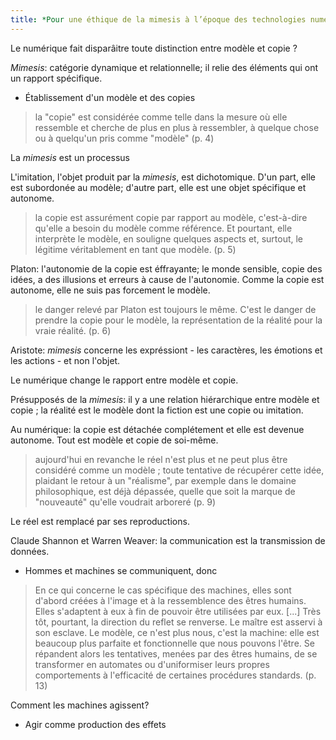 ```yaml
--- 
title: *Pour une éthique de la mimesis à l’époque des technologies numériques* - Compte Rendu
--- 
```


Le numérique fait disparâitre toute distinction entre modèle et copie ? 

*Mimesis*: catégorie dynamique et relationnelle; il relie des éléments qui ont un rapport spécifique.
- Établissement d'un modèle et des copies
> la "copie" est considérée comme telle dans la mesure où elle ressemble et cherche de plus en plus à ressembler, à quelque chose ou à quelqu'un pris comme "modèle" (p. 4) 

La *mimesis* est un processus 

L'imitation, l'objet produit par la *mimesis*, est dichotomique. D'un part, elle est subordonée au modèle; d'autre part, elle est une objet spécifique et autonome. 

> la copie est assurément copie par rapport au modèle, c'est-à-dire qu'elle a besoin du modèle comme référence. Et pourtant, elle interprète le modèle, en souligne quelques aspects et, surtout, le légitime véritablement en tant que modèle. (p. 5)

Platon: l'autonomie de la copie est éffrayante; le monde sensible, copie des idées, a des illusions et erreurs à cause de l'autonomie. Comme la copie est autonome, elle ne suis pas forcement le modèle. 

> le danger relevé par Platon est toujours le même. C'est le danger de prendre la copie pour le modèle, la représentation de la réalité pour la vraie réalité. (p. 6)

Aristote: *mimesis* concerne les expréssiont - les caractères, les émotions et les actions - et non l'objet. 

Le numérique change le rapport entre modèle et copie. 

Présupposés de la *mimesis*: il y a une relation hiérarchique entre modèle et copie ; la réalité est le modèle dont la fiction est une copie ou imitation. 

Au numérique: la copie est détachée complétement et elle est devenue autonome. Tout est modèle et copie de soi-même. 

> aujourd'hui en revanche le réel n'est plus et ne peut plus être considéré comme un modèle ; toute tentative de récupérer cette idée, plaidant le retour à un "réalisme", par exemple dans le domaine philosophique, est déjà dépassée, quelle que soit la marque de "nouveauté" qu'elle voudrait arboreré (p. 9)

Le réel est remplacé par ses reproductions. 

Claude Shannon et Warren Weaver: la communication est la transmission de données. 
- Hommes et machines se communiquent, donc 

> En ce qui concerne le cas spécifique des machines, elles sont d'abord créées à l'image et à la ressemblence des êtres humains. Elles s'adaptent à eux à fin de pouvoir être utilisées par eux. \[...] Très tôt, pourtant, la direction du reflet se renverse. Le maître est asservi à son esclave. Le modèle, ce n'est plus nous, c'est la machine: elle est beaucoup plus parfaite et fonctionnelle que nous pouvons l'être. Se répandent alors les tentatives, menées par des êtres humains, de se transformer en automates ou d'uniformiser leurs propres comportements à l'efficacité de certaines procédures standards. (p. 13)

Comment les machines agissent? 
- Agir comme production des effets